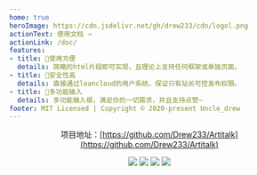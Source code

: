 ```yaml
---
home: true
heroImage: https://cdn.jsdelivr.net/gh/drew233/cdn/logol.png
actionText: 使用文档 →
actionLink: /doc/
features:
- title: 🤞使用方便
  details: 简略的html片段即可实现，且理论上支持任何框架或单独页面。
- title: 🔐安全性高
  details: 直接通过leancloud的用户系统，保证只有站长可控发布权限。
- title: 🎁多功能输入
  details: 多功能输入框，满足你的一切需求，并且支持点赞~
footer: MIT Licensed | Copyright © 2020-present Uncle_drew
---
```

<center>

项目地址：[https://github.com/Drew233/Artitalk](https://github.com/Drew233/Artitalk)

![](https://img.shields.io/github/stars/Drew233/Artitalk)
![](https://img.shields.io/npm/dm/artitalk.svg)
![](https://img.shields.io/npm/v/artitalk.svg)
![](https://img.shields.io/badge/language-JavaScript-red)

</center>

